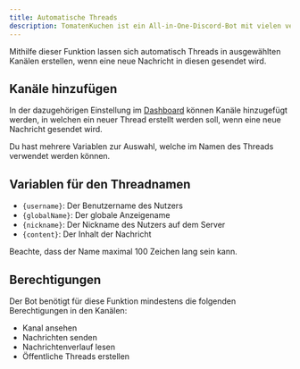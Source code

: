 ```yaml
---
title: Automatische Threads
description: TomatenKuchen ist ein All-in-One-Discord-Bot mit vielen verschiedenen Funktionen. Mit der automatischen Erstellung von Threads können z. B. Diskussionskanäle oder Bugreport-Kanäle übersichtlicher gestaltet werden.
---
```


Mithilfe dieser Funktion lassen sich automatisch Threads in ausgewählten Kanälen erstellen, wenn eine neue Nachricht in diesen gesendet wird.

## Kanäle hinzufügen

In der dazugehörigen Einstellung im [Dashboard](https://tomatenkuchen.com/dashboard/settings) können Kanäle hinzugefügt werden, in welchen ein neuer Thread erstellt werden soll, wenn eine neue Nachricht gesendet wird.

Du hast mehrere Variablen zur Auswahl, welche im Namen des Threads verwendet werden können.

## Variablen für den Threadnamen

- `{username}`: Der Benutzername des Nutzers
- `{globalName}`: Der globale Anzeigename
- `{nickname}`: Der Nickname des Nutzers auf dem Server
- `{content}`: Der Inhalt der Nachricht

Beachte, dass der Name maximal 100 Zeichen lang sein kann.

## Berechtigungen

Der Bot benötigt für diese Funktion mindestens die folgenden Berechtigungen in den Kanälen:
- Kanal ansehen
- Nachrichten senden
- Nachrichtenverlauf lesen
- Öffentliche Threads erstellen
